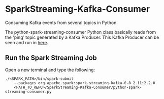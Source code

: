 # SparkStreaming-Kafka-Consumer
Consuming Kafka events from several topics in Python.

The python-spark-streaming-consumer Python class basically reads from the 'ping' topic generated by a Kafka Producer. This Kafka Producer can be seen and run in [here](https://github.com/edlectrico/Python-Kafka-Fake-Log-Producer).

## Run the Spark Streaming Job
Open a new terminal and type the following:
```
./<SPARK_PATH>/bin/spark-submit
    --packages org.apache.spark:spark-streaming-kafka-0-8_2.11:2.2.0
    <PATH_TO_REPO>/SparkStreaming-Kafka-Consumer/python-spark-streaming-consumer.py
```
